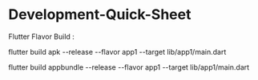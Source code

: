 # Development-Quick-Sheet

Flutter Flavor Build : 

flutter build apk --release --flavor app1 --target lib/app1/main.dart

flutter build appbundle --release --flavor app1 --target lib/app1/main.dart
